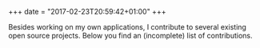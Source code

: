 +++
date = "2017-02-23T20:59:42+01:00"
+++

Besides working on my own applications, I contribute to several existing open
source projects. Below you find an (incomplete) list of contributions.
